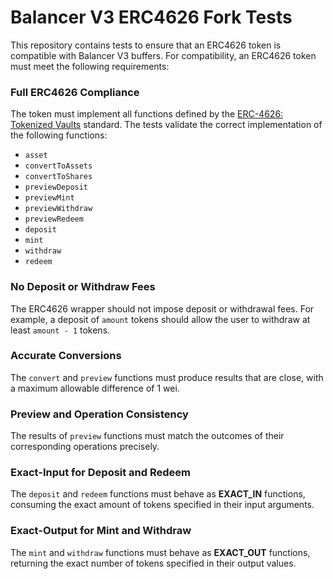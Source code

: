 # Balancer V3 ERC4626 Fork Tests

This repository contains tests to ensure that an ERC4626 token is compatible with Balancer V3 buffers. For 
compatibility, an ERC4626 token must meet the following requirements:

### Full ERC4626 Compliance  

The token must implement all functions defined by the 
[ERC-4626: Tokenized Vaults](https://eips.ethereum.org/EIPS/eip-4626) standard. The tests validate the correct 
implementation of the following functions:

- `asset`
- `convertToAssets`
- `convertToShares`
- `previewDeposit`
- `previewMint`
- `previewWithdraw`
- `previewRedeem`
- `deposit`
- `mint`
- `withdraw`
- `redeem`

### No Deposit or Withdraw Fees

The ERC4626 wrapper should not impose deposit or withdrawal fees. For example, a deposit of `amount` tokens should 
allow the user to withdraw at least `amount - 1` tokens.

### Accurate Conversions

The `convert` and `preview` functions must produce results that are close, with a maximum allowable difference of 1 wei.

### Preview and Operation Consistency 

The results of `preview` functions must match the outcomes of their corresponding operations precisely.

### Exact-Input for Deposit and Redeem

The `deposit` and `redeem` functions must behave as **EXACT_IN** functions, consuming the exact amount of tokens specified in their input arguments.

### Exact-Output for Mint and Withdraw

The `mint` and `withdraw` functions must behave as **EXACT_OUT** functions, returning the exact number of tokens specified in their output values.
